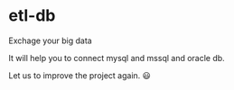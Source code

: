 # etl-db
Exchage your big data

It will help you to connect mysql and mssql and oracle db.

Let us to improve the project again.
:smiley:
